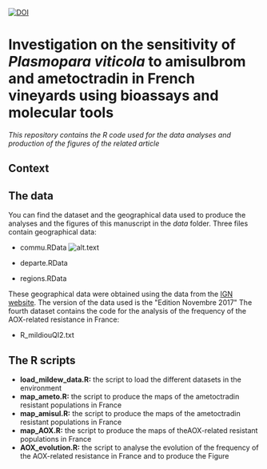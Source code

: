 [![DOI](https://zenodo.org/badge/113194524.svg)](https://zenodo.org/badge/latestdoi/113194524)
# Investigation on the sensitivity of *Plasmopara viticola* to amisulbrom and ametoctradin in French vineyards using bioassays and molecular tools
*This repository contains the R code used for the data analyses and production of the figures of the related article*  

## Context


## The data
You can find the dataset and the geographical data used to produce the analyses and the figures of this manuscript in the *data* folder. Three files contain geographical data: 

+ commu.RData
![alt.text](https://xqowha.db.files.1drv.com/y4mrSE2QIRtvj8BAk6zej2_8WTCjO1WxNNqvJJn189PQZtrYHC-jBiwaqwbCY5rTQunn8hvVMFWArvEz_8XPwfpqcqn9y08ohuijpqmVQfsBmPd_5mKWMw6hiuynOoJF4Gh3V5NsyuwQ8QOyAkjNRZgy9wNdSAeFfPyrXPhJIRLP1L5f-jSsrovM02sbUEs7wXjdmbpXBuTEAVryX-JeXUBjg?width=256&height=255&cropmode=none)

+ departe.RData
+ regions.RData

These geographical data were obtained using the data from the [IGN website](http://professionnels.ign.fr/adminexpress). The version of the data used is the "Edition Novembre 2017"
The fourth dataset contains the code for the analysis of the frequency of the AOX-related resistance in France: 
+ R_mildiouQI2.txt

## The R scripts
+ **load_mildew_data.R:** the script to load the different datasets in the environment
+ **map_ameto.R:** the script to produce the maps of the ametoctradin resistant populations in France
+ **map_amisul.R:** the script to produce the maps of the ametoctradin resistant populations in France
+ **map_AOX.R:** the script to produce the maps of theAOX-related resistant populations in France
+ **AOX_evolution.R:** the script to analyse the evolution of the frequency of the AOX-related resistance in France and to produce the Figure


